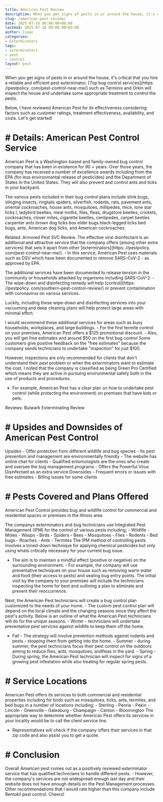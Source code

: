 ```yaml
---
title: American Pest Review
description: When you get signs of pests in or around the house, it's critical that you hire a reliable and efficient pest exterminator. Top bug control services such as...
slug: /american-pest-review/
date: 2025-07-10 00:00:00+00:00
lastmod: 2025-07-10 00:00:00+03:00
author: Isaac
categories:
- Exterminators
tags:
- exterminators
- pest
- control
layout: post
---
```


When you get signs of pests in or around the house, it's critical that you hire a reliable and efficient pest exterminator. [Top bug control services](https: //pestpolicy. com/pest-control-near-me/) such as Terminix and Orkin will inspect the house and undertake some appropriate treatment to control the pests.

Below, I have reviewed American Pest for its effectiveness considering factors such as customer ratings, treatment effectiveness, availability, and costs. Let's get started!

# # Details: American Pest Control Service

American Pest is a Washington-based and family-owned bug control company that has been in existence for 90 + years. Over those years, the company has received a number of excellence awards including from the EPA (for less environmental release of pesticides) and the Department of States in the United States. They will also prevent and control ants and ticks in your backyard.

The various pests included in their bug control plans include stink bugs, stinging insects, ringtails spiders, silverfish, rodents, rats, pavement ants, oriental cockroaches, house ants, mosquitoes, millipedes, mice, lone star ticks l, ladybird beetles, meal moths, flies, fleas, drugstore beetles, crickets, cockroaches, clover mites, cigarette beetles, centipedes, carpet beetles carpenter ants brown dog ticks box elder bugs black-legged ticks bed bugs, ants, American dog ticks, and American cockroaches.

Related: Armored Pest SVC Review. The effective viral disinfectant is an additional and attractive service that the company offers (among other extra services) that sets it apart from other [exterminators](https: //pestpolicy. com/pest-control-near-me/). - In this service, American Pest uses materials such as DSV which have been documented to remove SARS-CoV-2 - as approved by EPA.

The additional services have been documented to release tension in the community or households attacked by organisms including SARS-CoV-2. - The wipe-down and disinfecting remedy will help [control](https: //pestpolicy. com/southern-pest-control-review/) or prevent contamination with coronavirus on various services.

Luckily, including these wipe-down and disinfecting services into your vacuuming and deep cleaning plans will help protect large areas with minimal effort.

I would recommend these additional services for areas such as busy households, workplaces, and large buildings. - For the first termite control on your premises, American Pest offers a $125 promotional discount. - Also, you will get free estimates and around $50 on the first bug control Some customers give positive feedback on the "free estimates" because the company sends technicians to undertake "inspection" for just $100.

However, inspections are only recommended for clients that don't understand their pest problem or when the exterminators want to estimate the cost. I noted that the company is classified as being Green Pro Certified which means they are active in pursuing environmental safety both in the use of products and procedures.

- For example, American Pest has a clear plan on how to undertake pest control (while protecting the environment) on premises that have kids or pets.

Reviews: Bulwark Exterminating Review

# # Upsides and Downsides of American Pest Control

Upsides - Offer protection from different wildlife and bug species - Its pest prevention and management are environmentally friendly - The website has online chat for clients - Qualified entomologists are the ones who create and oversee the bug management programs - Offers the Powerful Virus Disinfectant as an extra service Downsides - Frequent errors or issues with free estimates - Billing issues for some clients

# # Pests Covered and Plans Offered

American Pest Control provides bug and wildlife control for commercial and residential spaces or premises in the Illinois area.

The companys exterminators and bug technicians use Integrated Pest Management (IPM) for the control of various pests including; - Wildlife - Moles - Wasps - Birds - Spiders - Bees - Mosquitoes - Flies - Rodents - Bed bugs - Roaches - Ants - Termites The IPM method of controlling pests involves a toned-down technique for applying chemical pesticides but only using whats critically necessary for your current bug issue.

- The aim is to maintain a mindful effect (positive or negative) on the surrounding environment. - For example, the company will use preventative techniques on your house such as removing warm water and food (their access to pests) and sealing bug entry points. The initial visit by the company to your premises will include the technicians inspecting the home for best and outlining a plan to eliminate and prevent their reoccurrence.

Next, the American Pest technicians will create a bug control plan customized to the needs of your home. - The custom pest control plan will depend on the local climate and the changing seasons since they affect the pest's activity. Below is an outline of what the American Pest technicians will do for the unique seasons. - Winter - technicians will undertake preventative pest services against wildlife to keep them off the home.

- Fall - The strategy will involve prevention methods against rodents and pests - stopping them from getting into the home. - Summer - during summer, the pest technicians focus their pest control on the outdoors aiming to reduce flies, ants, mosquitoes, andfleas in the yard. - Spring - During spring, the American Pest technician will inspect for signs of a growing pest infestation while also treating for regular spring pests.

# # Service Locations

American Pest offers its services to both commercial and residential properties including for birds such as mosquitoes, ticks, ants, termites, and bed bugs in a number of locations including; - Sterling - Peoria - Pekin - Lincoln - Greenville - Galesburg - Champaign - Canton - Bloomington The appropriate way to determine whether American Pest offers its services in your locality would be to call the client service line.

- Representatives will check if the company offers their services in that zip code and also assist you to get a quote.

# # Conclusion

Overall American pest comes out as a positively reviewed exterminator service that has qualified technicians to handle different pests. - However, the company's services are not widespread enough last day and their website does not have enough details on the Pest Management processes. Other recommendations that I would rate higher than this company include Rentokil pest control. Cheers!
